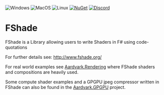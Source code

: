 
![Windows](https://github.com/krauthaufen/FShade/workflows/Windows/badge.svg)
![MacOS](https://github.com/krauthaufen/FShade/workflows/MacOS/badge.svg)
![Linux](https://github.com/krauthaufen/FShade/workflows/Linux/badge.svg)
[![NuGet](https://badgen.net/nuget/v/FShade)](https://www.nuget.org/packages/FShade/)
[![Discord](https://badgen.net/discord/online-members/UyecnhM)](https://discord.gg/UyecnhM)

# FShade
FShade is a Library allowing users to write Shaders in F# using code-quotations
 
For further details see:
http://www.fshade.org/

For real world examples see [Aardvark.Rendering](https://github.com/aardvark-platform/aardvark.rendering) where FShade shaders and compositions are heavily used.

Some compute shader examples and a GPGPU jpeg compressor written in FShade can also be found in the [Aardvark.GPGPU](https://github.com/aardvark-platform/aardvark.rendering/tree/master/src/Aardvark.GPGPU) project.

